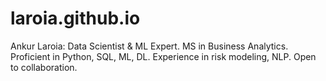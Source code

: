 # laroia.github.io
Ankur Laroia: Data Scientist &amp; ML Expert. MS in Business Analytics. Proficient in Python, SQL, ML, DL. Experience in risk modeling, NLP. Open to collaboration.
